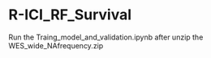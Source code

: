 # R-ICI_RF_Survival

Run the Traing_model_and_validation.ipynb after unzip the WES_wide_NAfrequency.zip
